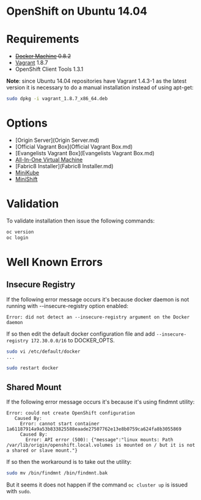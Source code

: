 ﻿OpenShift on Ubuntu 14.04
=========================

# Requirements

- ~~[Docker Machine](https://github.com/docker/machine/) 0.8.2~~
- [Vagrant](https://www.vagrantup.com/) 1.8.7
- OpenShift Client Tools 1.3.1

**Note**: since Ubuntu 14.04 repositories have Vagrant 1.4.3-1 as the latest version it is necessary to do a manual installation instead of using apt-get:

```bash
sudo dpkg -i vagrant_1.8.7_x86_64.deb
```

# Options

- [Origin Server](Origin Server.md)
- [Official Vagrant Box](Official Vagrant Box.md)
- [Evangelists Vagrant Box](Evangelists Vagrant Box.md)
- [All-In-One Virtual Machine](All-in-One.md)
- [Fabric8 Installer](Fabric8 Installer.md)
- [MiniKube](MiniKube.md)
- [MiniShift](MiniShift.md)

# Validation

To validate installation then issue the following commands:

```bash
oc version
oc login
```

# Well Known Errors

## Insecure Registry

If the following error message occurs it's because docker daemon is not running with --insecure-registry option enabled:

```
Error: did not detect an --insecure-registry argument on the Docker daemon
```

If so then edit the default docker configuration file and add ```--insecure-registry 172.30.0.0/16``` to DOCKER_OPTS.

```bash
sudo vi /etc/default/docker
...

sudo restart docker
```

## Shared Mount

If the following error message occurs it's because it's using findmnt utility:

```
Error: could not create OpenShift configuration
   Caused By:
     Error: cannot start container 1a61187914a9a53b833825588eaade27507762e13e8b0759ca624fa8b3055869
     Caused By:
       Error: API error (500): {"message":"linux mounts: Path /var/lib/origin/openshift.local.volumes is mounted on / but it is not a shared or slave mount."}
```

If so then the workaround is to take out the utility:

```bash
sudo mv /bin/findmnt /bin/findmnt.bak
```

But it seems it does not happen if the command ```oc cluster up``` is issued with ```sudo```.
